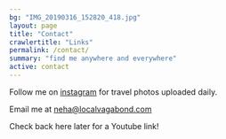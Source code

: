 ```yaml
---
bg: "IMG_20190316_152820_418.jpg"
layout: page
title: "Contact"
crawlertitle: "Links"
permalink: /contact/
summary: "find me anywhere and everywhere"
active: contact
---
```


Follow me on [instagram](https://www.instagram.com/localvagabond/?hl=en/) for travel photos uploaded daily.

Email me at neha@localvagabond.com

Check back here later for a Youtube link!